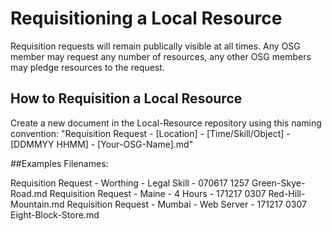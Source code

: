 # Requisitioning a Local Resource

Requisition requests will remain publically visible at all times. Any OSG member may request any number of resources, any other OSG members may pledge resources to the request.

## How to Requisition a Local Resource

Create a new document in the Local-Resource repository using this naming convention: "Requisition Request - [Location] - [Time/Skill/Object] - [DDMMYY HHMM] - [Your-OSG-Name].md" 

##Examples Filenames:

Requisition Request - Worthing - Legal Skill - 070617 1257 Green-Skye-Road.md
Requisition Request - Maine - 4 Hours - 171217 0307 Red-Hill-Mountain.md
Requisition Request - Mumbai - Web Server - 171217 0307 Eight-Block-Store.md


